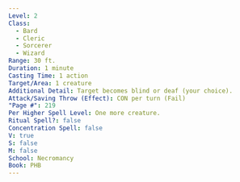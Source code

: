 ```yaml
---
Level: 2
Class:
  - Bard
  - Cleric
  - Sorcerer
  - Wizard
Range: 30 ft.
Duration: 1 minute
Casting Time: 1 action
Target/Area: 1 creature
Additional Detail: Target becomes blind or deaf (your choice).
Attack/Saving Throw (Effect): CON per turn (Fail)
"Page #": 219
Per Higher Spell Level: One more creature.
Ritual Spell?: false
Concentration Spell: false
V: true
S: false
M: false
School: Necromancy
Book: PHB
---
```


